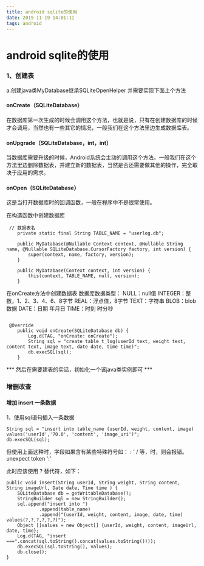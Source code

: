 ```yaml
---
title: android sqlite的使用
date: 2019-11-19 14:01:11
tags: android
---
```

# android sqlite的使用

### 1、创建表

a.创建java类MyDatabase继承SQLiteOpenHelper 并需要实现下面上个方法

#### onCreate（SQLiteDatabase）

在数据库第一次生成的时候会调用这个方法，也就是说，只有在创建数据库的时候才会调用，当然也有一些其它的情况，一般我们在这个方法里边生成数据库表。


#### onUpgrade（SQLiteDatabase，int，int） 
当数据库需要升级的时候，Android系统会主动的调用这个方法。一般我们在这个方法里边删除数据表，并建立新的数据表，当然是否还需要做其他的操作，完全取决于应用的需求。

#### onOpen（SQLiteDatabase）
这是当打开数据库时的回调函数，一般在程序中不是很常使用。

在构造函数中创建数据库
```
 // 数据表名
    private static final String TABLE_NAME = "userlog.db";

    public MyDatabase(@Nullable Context context, @Nullable String name, @Nullable SQLiteDatabase.CursorFactory factory, int version) {
        super(context, name, factory, version);
    }

    public MyDatabase(Context context, int version) {
        this(context, TABLE_NAME, null, version);
    }

```

在onCreate方法中创建数据表
数据库数据类型：
NULL：null值
INTEGER：整数，1、2、3、4、6、8字节
REAL：浮点值，8字节
TEXT：字符串
BLOB：blob数据
DATE：日期 年月日
TIME：时刻 时分秒

```

 @Override
    public void onCreate(SQLiteDatabase db) {
        Log.d(TAG, "onCreate: onCreate");
        String sql = "create table t_log(userId text, weight text, content text, image text, date date, time time)";
        db.execSQL(sql);
    }

```

*** 然后在需要建表的实话，初始化一个该java类实例即可 ***


### 增删改查

#### 增加 insert 一条数据

1、使用sql语句插入一条数据
```
String sql = "insert into table_name (userId, weight, content, image) values('userId','70.0', 'content', 'image_uri')";
db.execSQL(sql);
```
但使用上面这种时，字段如果含有某些特殊符号如： : ' / 等，时，则会报错。unexpect token ':'

此时应该使用 ? 替代符，如下：
```
public void insert(String userId, String weight, String content, String imageUrl, Date date, Time time ) {
    SQLiteDatabase db = getWritableDatabase();
    StringBuilder sql = new StringBuilder();
    sql.append("insert into ")
            .append(table_name)
            .append("(userId, weight, content, image, date, time) values(?,?,?,?,?,?)");
    Object []values = new Object[] {userId, weight, content, imageUrl, date, time};
    Log.d(TAG, "insert ===".concat(sql.toString().concat(values.toString())));
    db.execSQL(sql.toString(), values);
    db.close();
}

```


